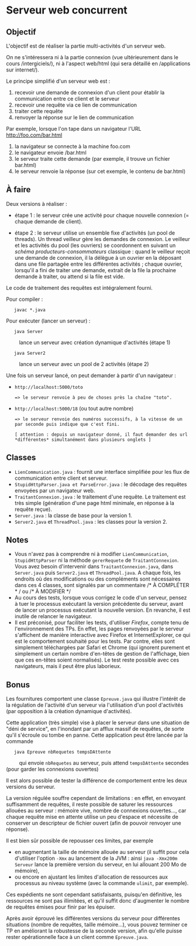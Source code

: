 Serveur web concurrent
======================

Objectif
--------

L'objectif est de réaliser la partie multi-activités d'un serveur web.

On ne s'intéressera ni à la partie connexion (vue ultérieurement dans le
cours /intergiciels/), ni à l'aspect web/html (qui sera détaillé en
/applications sur internet/).

Le principe simplifié d'un serveur web est :

   1. recevoir une demande de connexion d'un client pour établir la
      communication entre ce client et le serveur
   2. recevoir une requête via ce lien de communication
   3. traiter cette requête
   4. renvoyer la réponse sur le lien de communication

Par exemple, lorsque l'on tape dans un navigateur l'URL
http://foo.com/bar.html

   1. la navigateur se connecte à la machine foo.com
   2. le navigateur envoie /bar.html
   3. le serveur traite cette demande (par exemple, il trouve un fichier
      bar.html)
   4. le serveur renvoie la réponse (sur cet exemple, le contenu de
      bar.html)


À faire
-------

Deux versions à réaliser :

* étape 1 : le serveur crée une activité pour chaque nouvelle connexion (= chaque demande de client).

* étape 2 : le serveur utilise un ensemble fixe d'activités (un pool de threads). 
  Un thread veilleur gère les demandes de connexion. Le veilleur et les activités du pool
  (les ouvriers) se coordonnent en suivant un *schéma producteurs-consommateurs* classique :
   quand le veilleur reçoit une demande de connexion, il la délègue à un ouvrier en la 
   déposant dans une file partagée entre les différentes activités ; chaque ouvrier, 
   lorsqu'il a fini de traiter une demande, extrait de la file la prochaine demande à traiter,
   ou attend si la file est vide.

Le code de traitement des requêtes est intégralement fourni.

Pour compiler :

`   javac *.java`

Pour exécuter (lancer un serveur) :
	
`   java Server` 
   
         lance un serveur avec création dynamique d'activités (étape 1)

`   java Server2`

         lance un serveur avec un pool de 2 activités (étape 2)

Une fois un serveur lancé, on peut demander à partir d'un navigateur :

* `http://localhost:5000/toto`

      => le serveur renvoie à peu de choses près la chaîne "toto".

* `http://localhost:5000/18` (ou tout autre nombre)

      => le serveur renvoie des numéros successifs, à la vitesse de un
      par seconde puis indique que c'est fini.
      
      [ attention : depuis un navigateur donné, il faut demander des url
      *différentes* simultanément dans plusieurs onglets ]


Classes
-------

* `LienCommunication.java` : fournit une interface simplifiée pour
les flux de communication entre client et serveur.
* `StupidHttpParser.java et ParseError.java` : le décodage des requêtes
      envoyées par un navigateur web.
* `TraitantConnexion.java` : le traitement d'une requête. Le traitement 
est très simple (génération d'une page html minimale, en réponse à la requête reçue).
* `Server.java` : la classe de base pour la version 1.
* `Server2.java` et `ThreadPool.java` : les classes pour la version 2.


Notes
-------

* Vous n'avez pas à comprendre ni à modifier `LienCommunication`,
      `StupidHttpParser` ni la méthode `gererRequete` de `TraitantConnexion`.
       Vous avez besoin d'intervenir dans `TraitantConnexion.java`, 
       dans `Server.java` puis `Server2.java` et `ThreadPool.java`.
       A chaque fois, les endroits où des modifications ou des compléments
       sont nécessaires dans ces 4 classes, sont signalés par un commentaire
       /* À COMPLÉTER * / ou /* À MODIFIER */
* Au cours des tests, lorsque vous corrigez le code d'un serveur,
      pensez à tuer le processus exécutant la version précédente du
      serveur, avant de lancer un processus exécutant la nouvelle
      version. En revanche, il est inutile de relancer le navigateur.
* Il est préconisé, pour faciliter les tests, d'utiliser *Firefox*, compte tenu
  de l'environnement des TPs. En effet, les pages renvoyées par le serveur 
  s'affichent de manière interactive avec Firefox et InternetExplorer, ce 
  qui est le comportement souhaité pour les tests. Par contre, elles sont 
  simplement téléchargées par Safari et Chrome (qui ignorent purement et
   simplement un certain nombre d'en-têtes  de gestion de l'affichage, 
   bien que ces en-têtes soient normalisés). Le test reste possible avec ces
   navigateurs, mais il peut être plus laborieux.
      
Bonus
-------
Les fournitures comportent une classe `Epreuve.java` qui illustre l'intérêt de
la régulation de l'activité d'un serveur via l'utilisation d'un pool d'activités
(par opposition à la création dynamique d'activités).

Cette application (très simple) vise à placer le serveur dans une situation 
de "déni de service", en l'inondant par un afflux massif de requêtes, de sorte
 qu'il s'écroule ou tombe en panne.
Cette application peut être lancée par la commande 

`   java Epreuve nbRequetes tempsDAttente` 
   
         qui envoie `nbRequetes` au serveur, puis attend `tempsDAttente` 
secondes (pour garder les connexions ouvertes)

Il est alors possible de tester la différence de comportement entre les 
deux versions du serveur.

La version régulée souffre cependant de limitations : en effet, en envoyant 
suffisamment de requêtes, il reste possible de saturer les ressources allouées au serveur : 
mémoire vive, nombre de connexions ouvertes..., 
car chaque requête mise en attente utilise un peu d'espace et nécessite de conserver un
descripteur de fichier ouvert (afin de pouvoir renvoyer une réponse).

Il est bien sûr possible de repousser ces limites, par exemple 

* en augmentant la taille de mémoire allouée au serveur (il suffit pour cela d'utiliser 
	l'option  `-Xmx` au lancement de la JVM : ainsi `java -Xmx200m Serveur` lance la première
	version du serveur, en lui allouant 200 Mo de mémoire),
* ou encore en ajustant les limites d'allocation de ressources aux processus 
	au niveau système (avec la commande `ulimit`, par exemple).
	
Ces expédients ne sont cependant satisfaisants, puisqu'en définitive, les ressources 
ne sont pas illimitées, et qu'il suffit donc d'augmenter le nombre de requêtes émises pour finir
par les épuiser.

Après avoir éprouvé les différentes versions du serveur pour différentes situations 
(nombre de requêtes, taille mémoire...), vous pouvez terminer ce TP en améliorant la 
robustesse de la seconde version, afin qu'elle puisse rester opérationnelle face à un
client comme  `Epreuve.java`.